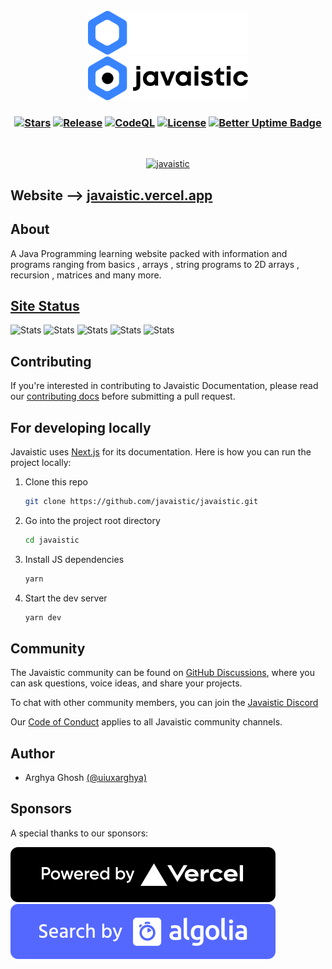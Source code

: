 <div align=center>

<br>

<img height=70 src="https://raw.githubusercontent.com/javaistic/.github/main/profile/img/logo-light.svg#gh-dark-mode-only">
<img height=70 src="https://raw.githubusercontent.com/javaistic/.github/main/profile/img/logo-dark.svg#gh-light-mode-only">

<br>
  
### [![Stars](https://badgen.net/github/stars/javaistic/javaistic)](https://github.com/javaistic/javaistic/stargazers) [![Release](https://badgen.net/github/release/javaistic/javaistic)](https://github.com/javaistic/javaistic/releases) [![CodeQL](https://github.com/javaistic/javaistic/actions/workflows/codeql-analysis.yml/badge.svg)](https://github.com/javaistic/javaistic/actions/workflows/codeql-analysis.yml) [![License](https://badgen.net/github/license/javaistic/javaistic)](LICENSE) [![Better Uptime Badge](https://betteruptime.com/status-badges/v1/monitor/8a3u.svg)](https://javaistic.betteruptime.com/?utm_source=status_badge)

<br>

</div>

<div align="center">

[![javaistic](.github/img/javaistic-readme.png)](https://javaistic.vercel.app/?utm_source=github&utm_medium=readme-image&utm_campaign=javaistic)


</div>

## Website ⟶ [javaistic.vercel.app](https://javaistic.vercel.app/?utm_source=github&utm_medium=readme-link&utm_campaign=javaistic)

## About

A Java Programming learning website packed with information and programs ranging from basics , arrays , string programs to 2D arrays , recursion , matrices and many more.

## [Site Status](https://javaistic.betteruptime.com/)

![Stats](https://badgen.net/uptime-robot/status/m788498503-abfbb35c24db9355ed897d6d)
![Stats](https://badgen.net/uptime-robot/day/m788498503-abfbb35c24db9355ed897d6d)
![Stats](https://badgen.net/uptime-robot/week/m788498503-abfbb35c24db9355ed897d6d)
![Stats](https://badgen.net/uptime-robot/month/m788498503-abfbb35c24db9355ed897d6d)
![Stats](https://badgen.net/uptime-robot/response/m788498503-abfbb35c24db9355ed897d6d)


## Contributing
If you're interested in contributing to Javaistic Documentation, please read our [contributing docs](CONTRIBUTING.md) before submitting a pull request.

## For developing locally

Javaistic uses [Next.js](https://nextjs.org/) for its documentation. Here is how you can run the project locally:

1. Clone this repo

    ```sh
    git clone https://github.com/javaistic/javaistic.git
    ```

2. Go into the project root directory

    ```sh
    cd javaistic
    ```

3. Install JS dependencies

    ```sh
    yarn
    ```

4. Start the dev server

    ```sh
    yarn dev
    ```
    
## Community

The Javaistic community can be found on [GitHub Discussions](https://github.com/javaistic/javaistic/discussions), where you can ask questions, voice ideas, and share your projects.

To chat with other community members, you can join the [Javaistic Discord](https://javaistic.vercel.app/discord)

Our [Code of Conduct](CODE_OF_CONDUCT.md) applies to all Javaistic community channels.
    

## Author
- Arghya Ghosh [(@uiuxarghya)](https://twitter.com/uiuxarghya)

## Sponsors

A special thanks to our sponsors:

[![Powered by Vercel](.github/img/powered-by-vercel.svg)](https://vercel.com/?utm_source=javaistic&utm_campaign=oss)
[![Search by Algolia](.github/img/search-by-algolia.svg)](https://algolia.com/?utm_source=javaistic&utm_campaign=oss)
